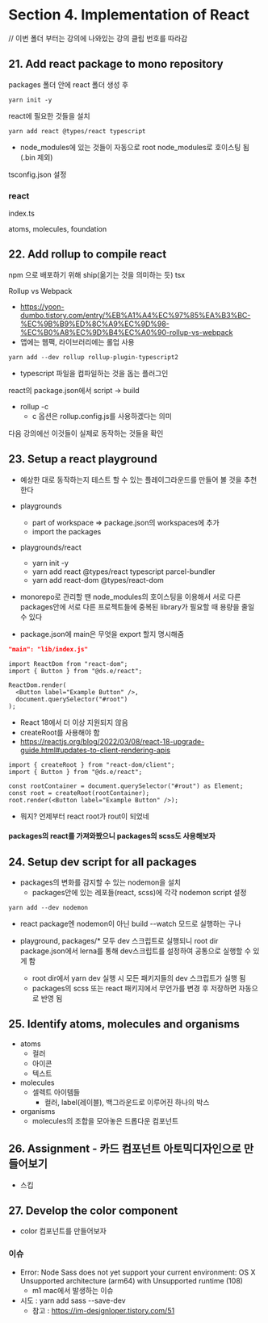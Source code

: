 # Section 4. Implementation of React

// 이번 폴더 부터는 강의에 나와있는 강의 클립 번호를 따라감

## 21. Add react package to mono repository

packages 폴더 안에 react 폴더 생성 후

`yarn init -y`

react에 필요한 것들을 설치

`yarn add react @types/react typescript`

- node_modules에 있는 것들이 자동으로 root node_modules로 호이스팅 됨(.bin 제외)

tsconfig.json 설정

### react

index.ts

atoms, molecules, foundation

## 22. Add rollup to compile react

npm 으로 배포하기 위해 ship(옮기는 것을 의미하는 듯) tsx

Rollup vs Webpack

- https://yoon-dumbo.tistory.com/entry/%EB%A1%A4%EC%97%85%EA%B3%BC-%EC%9B%B9%ED%8C%A9%EC%9D%98-%EC%B0%A8%EC%9D%B4%EC%A0%90-rollup-vs-webpack
- 앱에는 웹팩, 라이브러리에는 롤업 사용

`yarn add --dev rollup rollup-plugin-typescript2`

- typescript 파일을 컴파일하는 것을 돕는 플러그인

react의 package.json에서 script -> build

- rollup -c
  - c 옵션은 rollup.config.js를 사용하겠다는 의미

다음 강의에선 이것들이 실제로 동작하는 것들을 확인

## 23. Setup a react playground

- 예상한 대로 동작하는지 테스트 할 수 있는 플레이그라운드를 만들어 볼 것을 추천한다
- playgrounds

  - part of workspace => package.json의 workspaces에 추가
  - import the packages

- playgrounds/react

  - yarn init -y
  - yarn add react @types/react typescript parcel-bundler
  - yarn add react-dom @types/react-dom

- monorepo로 관리할 땐 node_modules의 호이스팅을 이용해서 서로 다른 packages안에 서로 다른 프로젝트들에
  중복된 library가 필요할 때 용량을 줄일 수 있다

- package.json에 main은 무엇을 export 할지 명시해줌

```json
"main": "lib/index.js"
```

```tsx
import ReactDom from "react-dom";
import { Button } from "@ds.e/react";

ReactDom.render(
  <Button label="Example Button" />,
  document.querySelector("#root")
);
```

- React 18에서 더 이상 지원되지 않음
- createRoot를 사용해야 함
- https://reactjs.org/blog/2022/03/08/react-18-upgrade-guide.html#updates-to-client-rendering-apis

```tsx
import { createRoot } from "react-dom/client";
import { Button } from "@ds.e/react";

const rootContainer = document.querySelector("#rout") as Element;
const root = createRoot(rootContainer);
root.render(<Button label="Example Button" />);
```

- 뭐지? 언제부터 react root가 rout이 되었네

#### packages의 react를 가져와봤으니 packages의 scss도 사용해보자

## 24. Setup dev script for all packages

- packages의 변화를 감지할 수 있는 nodemon을 설치
  - packages안에 있는 레포들(react, scss)에 각각 nodemon script 설정

`yarn add --dev nodemon`

- react package엔 nodemon이 아닌 build --watch 모드로 실행하는 구나

- playground, packages/\* 모두 dev 스크립트로 실행되니
  root dir package.json에서 lerna를 통해 dev스크립트를 설정하여 공통으로 실행할 수 있게 함
  - root dir에서 yarn dev 실행 시 모든 패키지들의 dev 스크립트가 실행 됨
  - packages의 scss 또는 react 패키지에서 무언가를 변경 후 저장하면 자동으로 반영 됨

## 25. Identify atoms, molecules and organisms

- atoms
  - 컬러
  - 아이콘
  - 텍스트
- molecules
  - 셀렉트 아이템들
    - 컬러, label(레이블), 백그라운드로 이루어진 하나의 박스
- organisms
  - molecules의 조합을 모아놓은 드롭다운 컴포넌트

## 26. Assignment - 카드 컴포넌트 아토믹디자인으로 만들어보기

- 스킵

## 27. Develop the color component

- color 컴포넌트를 만들어보자

### 이슈

- Error: Node Sass does not yet support your current environment: OS X Unsupported architecture (arm64) with Unsupported runtime (108)
  - m1 mac에서 발생하는 이슈
- 시도 : yarn add sass --save-dev
  - 참고 : https://im-designloper.tistory.com/51
